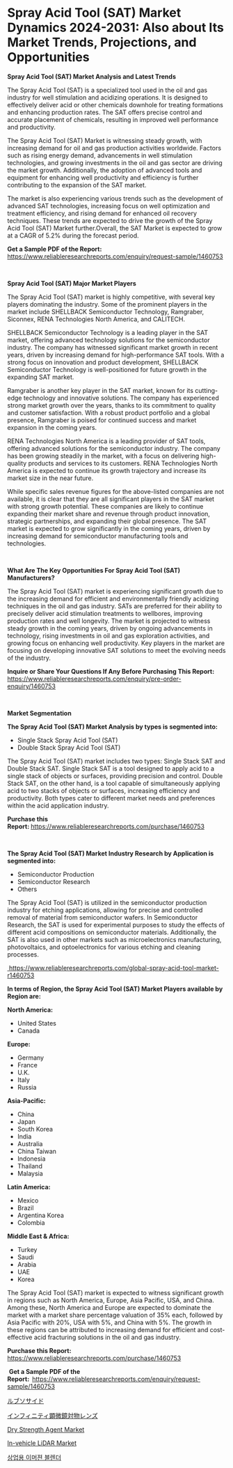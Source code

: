 <p><h1>Spray Acid Tool (SAT) Market Dynamics 2024-2031: Also about Its Market Trends, Projections, and Opportunities</h1></p><p><strong>Spray Acid Tool (SAT) Market Analysis and Latest Trends</strong></p>
<p><p>The Spray Acid Tool (SAT) is a specialized tool used in the oil and gas industry for well stimulation and acidizing operations. It is designed to effectively deliver acid or other chemicals downhole for treating formations and enhancing production rates. The SAT offers precise control and accurate placement of chemicals, resulting in improved well performance and productivity.</p><p>The Spray Acid Tool (SAT) Market is witnessing steady growth, with increasing demand for oil and gas production activities worldwide. Factors such as rising energy demand, advancements in well stimulation technologies, and growing investments in the oil and gas sector are driving the market growth. Additionally, the adoption of advanced tools and equipment for enhancing well productivity and efficiency is further contributing to the expansion of the SAT market.</p><p>The market is also experiencing various trends such as the development of advanced SAT technologies, increasing focus on well optimization and treatment efficiency, and rising demand for enhanced oil recovery techniques. These trends are expected to drive the growth of the Spray Acid Tool (SAT) Market further.Overall, the SAT Market is expected to grow at a CAGR of 5.2% during the forecast period.</p></p>
<p><strong>Get a Sample PDF of the Report:&nbsp;</strong> <a href="https://www.reliableresearchreports.com/enquiry/request-sample/1460753">https://www.reliableresearchreports.com/enquiry/request-sample/1460753</a></p>
<p>&nbsp;</p>
<p><strong>Spray Acid Tool (SAT) Major Market Players</strong></p>
<p><p>The Spray Acid Tool (SAT) market is highly competitive, with several key players dominating the industry. Some of the prominent players in the market include SHELLBACK Semiconductor Technology, Ramgraber, Siconnex, RENA Technologies North America, and CALITECH.</p><p>SHELLBACK Semiconductor Technology is a leading player in the SAT market, offering advanced technology solutions for the semiconductor industry. The company has witnessed significant market growth in recent years, driven by increasing demand for high-performance SAT tools. With a strong focus on innovation and product development, SHELLBACK Semiconductor Technology is well-positioned for future growth in the expanding SAT market.</p><p>Ramgraber is another key player in the SAT market, known for its cutting-edge technology and innovative solutions. The company has experienced strong market growth over the years, thanks to its commitment to quality and customer satisfaction. With a robust product portfolio and a global presence, Ramgraber is poised for continued success and market expansion in the coming years.</p><p>RENA Technologies North America is a leading provider of SAT tools, offering advanced solutions for the semiconductor industry. The company has been growing steadily in the market, with a focus on delivering high-quality products and services to its customers. RENA Technologies North America is expected to continue its growth trajectory and increase its market size in the near future.</p><p>While specific sales revenue figures for the above-listed companies are not available, it is clear that they are all significant players in the SAT market with strong growth potential. These companies are likely to continue expanding their market share and revenue through product innovation, strategic partnerships, and expanding their global presence. The SAT market is expected to grow significantly in the coming years, driven by increasing demand for semiconductor manufacturing tools and technologies.</p></p>
<p>&nbsp;</p>
<p><strong>What Are The Key Opportunities For Spray Acid Tool (SAT) Manufacturers?</strong></p>
<p><p>The Spray Acid Tool (SAT) market is experiencing significant growth due to the increasing demand for efficient and environmentally friendly acidizing techniques in the oil and gas industry. SATs are preferred for their ability to precisely deliver acid stimulation treatments to wellbores, improving production rates and well longevity. The market is projected to witness steady growth in the coming years, driven by ongoing advancements in technology, rising investments in oil and gas exploration activities, and growing focus on enhancing well productivity. Key players in the market are focusing on developing innovative SAT solutions to meet the evolving needs of the industry.</p></p>
<p><strong>Inquire or Share Your Questions If Any Before Purchasing This Report:</strong> <a href="https://www.reliableresearchreports.com/enquiry/pre-order-enquiry/1460753">https://www.reliableresearchreports.com/enquiry/pre-order-enquiry/1460753</a></p>
<p>&nbsp;</p>
<p><strong>Market Segmentation</strong></p>
<p><strong>The Spray Acid Tool (SAT) Market Analysis by types is segmented into:</strong></p>
<p><ul><li>Single Stack Spray Acid Tool (SAT)</li><li>Double Stack Spray Acid Tool (SAT)</li></ul></p>
<p><p>The Spray Acid Tool (SAT) market includes two types: Single Stack SAT and Double Stack SAT. Single Stack SAT is a tool designed to apply acid to a single stack of objects or surfaces, providing precision and control. Double Stack SAT, on the other hand, is a tool capable of simultaneously applying acid to two stacks of objects or surfaces, increasing efficiency and productivity. Both types cater to different market needs and preferences within the acid application industry.</p></p>
<p><strong>Purchase this Report:&nbsp;</strong><a href="https://www.reliableresearchreports.com/purchase/1460753">https://www.reliableresearchreports.com/purchase/1460753</a></p>
<p>&nbsp;</p>
<p><strong>The Spray Acid Tool (SAT) Market Industry Research by Application is segmented into:</strong></p>
<p><ul><li>Semiconductor Production</li><li>Semiconductor Research</li><li>Others</li></ul></p>
<p><p>The Spray Acid Tool (SAT) is utilized in the semiconductor production industry for etching applications, allowing for precise and controlled removal of material from semiconductor wafers. In Semiconductor Research, the SAT is used for experimental purposes to study the effects of different acid compositions on semiconductor materials. Additionally, the SAT is also used in other markets such as microelectronics manufacturing, photovoltaics, and optoelectronics for various etching and cleaning processes.</p></p>
<p><a href="https://www.reliableresearchreports.com/global-spray-acid-tool-market-r1460753">&nbsp;https://www.reliableresearchreports.com/global-spray-acid-tool-market-r1460753</a></p>
<p><strong>In terms of Region, the Spray Acid Tool (SAT) Market Players available by Region are:</strong></p>
<p>
    <p> <strong> North America: </strong>
        <ul>
            <li>United States</li>
            <li>Canada</li>
        </ul>
        </p> 
    <p> <strong> Europe: </strong>
        <ul>
            <li>Germany</li>
            <li>France</li>
            <li>U.K.</li>
            <li>Italy</li>
            <li>Russia</li>
        </ul>
        </p> 
    <p> <strong> Asia-Pacific: </strong>
        <ul>
            <li>China</li>
            <li>Japan</li>
            <li>South Korea</li>
            <li>India</li>
            <li>Australia</li>
            <li>China Taiwan</li>
            <li>Indonesia</li>
            <li>Thailand</li>
            <li>Malaysia</li>
        </ul>
        </p> 
    <p> <strong> Latin America: </strong>
        <ul>
            <li>Mexico</li>
            <li>Brazil</li>
            <li>Argentina Korea</li>
            <li>Colombia</li>
        </ul>
        </p> 
    <p> <strong> Middle East & Africa: </strong>
        <ul>
            <li>Turkey</li>
            <li>Saudi</li>
            <li>Arabia</li>
            <li>UAE</li>
            <li>Korea</li>
        </ul>
    </p>
    </p>
<p><p>The Spray Acid Tool (SAT) market is expected to witness significant growth in regions such as North America, Europe, Asia Pacific, USA, and China. Among these, North America and Europe are expected to dominate the market with a market share percentage valuation of 35% each, followed by Asia Pacific with 20%, USA with 5%, and China with 5%. The growth in these regions can be attributed to increasing demand for efficient and cost-effective acid fracturing solutions in the oil and gas industry.</p></p>
<p><strong>Purchase this Report: </strong><a href="https://www.reliableresearchreports.com/purchase/1460753">https://www.reliableresearchreports.com/purchase/1460753</a></p>
<p>&nbsp;<strong>Get a Sample PDF of the Report:&nbsp;&nbsp;</strong><a href="https://www.reliableresearchreports.com/enquiry/request-sample/1460753">https://www.reliableresearchreports.com/enquiry/request-sample/1460753</a></p>
<p><strong></strong></p>
<p><p><a href="https://github.com/sghwr779811674/Market-Research-Report-List-1/blob/main/454158239523.md">ルブソサイド</a></p><p><a href="https://github.com/lily-u-genius/Market-Research-Report-List-1/blob/main/638127139522.md">インフィニティ顕微鏡対物レンズ</a></p><p><a href="https://issuu.com/reportprime-2/docs/dry-strength-agent-market-size-2030.pptx">Dry Strength Agent Market</a></p><p><a href="https://github.com/BryceTownsendr/Market-Research-Report-List-4/blob/main/in-vehicle-lidar-market.md">In-vehicle LiDAR Market</a></p><p><a href="https://github.com/fernandotryO5lson96765/Market-Research-Report-List-1/blob/main/121778937633.md">상업용 이머젼 블렌더</a></p></p>